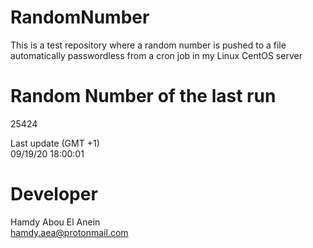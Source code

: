 # RandomNumber    
This is a test repository where a random number is pushed to a file automatically passwordless from a cron job in my Linux CentOS server    
# Random Number of the last run   
25424
      
Last update (GMT +1)    
09/19/20 18:00:01
# Developer    
Hamdy Abou El Anein   
hamdy.aea@protonmail.com
